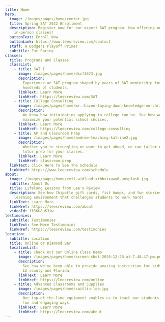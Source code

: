 ```yaml
---
title: Home
hero:
  image: /images/pages/home/center.jpg
  title: Spring SAT 2022 Enrollment
  description: Register now for our expert SAT program. Now offering online and
    in-person classes!
  buttonText: Enroll Now
  buttonLink: https://www.leesreview.com/contact
  staff: A Dodgers Playoff Primer
  subtitle: For Spring
classes:
  title: Programs and Classes
  classList:
    - title: SAT I
      image: /images/pages/home/dscf3673.jpg
      description:
        Experience an SAT program shaped by years of SAT mentorship for
        hundreds of students.
      linkText: Learn More
      linkHref: https://leesreview.com/SAT
    - title: College Consulting
      image: /images/pages/home/mr.-haven-laying-down-knowledge-on-christa.jpg
      description:
        We know how intimidating applying to college can be. See how we can
        maximize your potential school choices.
      linkText: Learn More
      linkHref: https://leesreview.com/college-consulting
    - title: AP and Classroom Prep
      image: /images/pages/home/andrew-teaching-katrine2.jpg
      description:
        Whether you're struggling or want to get ahead, we can tailor our
        tutor prep for your classes.
      linkText: Learn More
      linkHref: classroom-prep
  linkText: Click Here To See The Schedule
  linkHref: https://www.leesreview.com/schedule
about:
  image: /images/pages/home/emil-widlund-xrbbxixawy0-unsplash.jpg
  subtitle: About Us
  title: Lifelong Lessons from Lee's Review
  description: See how Chipotle gift cards, fist bumps, and fun stories create a
    learning environment that challenges students to work hard!
  linkText: Learn More
  linkHref: https://leesreview.com/about
  videoId: ff3KU8uKJiw
testimonies:
  subtitle: Testimonies
  linkText: See More Testimonies
  linkHref: https://leesreview.com/testimonies
location:
  subtitle: Location
  title: Online or Diamond Bar
  locationList:
    - title: Check out our Online Class Demo
      image: /images/pages/home/screen-shot-2020-12-28-at-7.48.47-pm.png
      description:
        See how we've been able to provide amazing instruction for kids in
        LA county and Florida.
      linkText: Learn More
      linkHref: https://leesreview.com/online
    - title: Advanced Classrooms and Supplies
      image: /images/pages/home/caitlin-lee.jpg
      description:
        Our top-of-the-line equipment enables us to teach our students in
        fun and engaging ways.
      linkText: Learn More
      linkHref: https://leesreview.com/about
---
```

